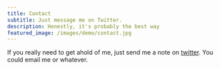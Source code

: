 ```yaml
---
title: Contact
subtitle: Just message me on Twitter.
description: Honestly, it's probably the best way
featured_image: /images/demo/contact.jpg
---
```


If you really need to get ahold of me, just send me a note on [twitter](https://twitter.com/bubbafat). You could email me or whatever.
